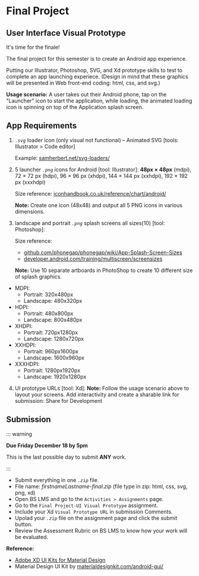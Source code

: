 # Final Project 

## User Interface Visual Prototype

It's time for the finale!

The final project for this semester is to create an Android app experience.

Putting our Illustrator, Photoshop, SVG, and Xd prototype skills to test to complete an app launching experiece. (Design in mind that these graphics will be presented in Web front-end coding: html, css, and svg.)

**Usage scenario:** A user takes out their Android phone, tap on the "Launcher" icon to start the application, while loading, the animated loading icon is spinning on top of the Application splash screen.

## App Requirements

1. _`.svg`_ loader icon (only visual not functional) – Animated SVG [tools: Illustrator > Code editor]

   Example: [samherbert.net/svg-loaders/](http://samherbert.net/svg-loaders/)

2. 5 launcher _`.png`_ icons for Android [tool: Illustrator]: **48px × 48px** (mdpi), 72 × 72 px (hdpi), 96 × 96 px (xhdpi), 144 × 144 px (xxhdpi), 192 × 192 px (xxxhdpi) 

   Size reference: [iconhandbook.co.uk/reference/chart/android/](http://iconhandbook.co.uk/reference/chart/android/)

   **Note:** Create one icon (48x48) and output all 5 PNG icons in various dimensions. 

3. landscape and portrait _`.png`_ splash screens all sizes(10) [tool: Photoshop]:

    Size reference: 
    - [github.com/phonegap/phonegap/wiki/App-Splash-Screen-Sizes](https://github.com/phonegap/phonegap/wiki/App-Splash-Screen-Sizes)
    - [developer.android.com/training/multiscreen/screensizes](https://developer.android.com/training/multiscreen/screensizes)

   **Note:** Use 10 separate artboards in PhotoShop to create 10 different size of splash graphics. 

- MDPI:
    - Portrait: 320x480px
    - Landscape: 480x320px
- HDPI:
    - Portrait: 480x800px
    - Landscape: 800x480px
- XHDPI:
    - Portrait: 720px1280px
    - Landscape: 1280x720px
- XXHDPI:
    - Portrait: 960px1600px
    - Landscape: 1600x960px
- XXXHDPI:
    - Portrait: 1280px1920px
    - Landscape: 1920x1280px

4. UI prototype URLs [tool: Xd]: 
   **Note:** Follow the usage scenario above to layout your screens. Add interactivity and create a sharable link for submission: Share for Development


## Submission

::: warning

**Due Friday December 18 by 5pm**

This is the last possible day to submit **ANY** work.

:::

- Submit everything in one *`.zip`* file.
- File name: *firstnameLastname-final.zip* (file type in zip: html, css, svg, png, xd)
- Open BS LMS and go to the `Activities > Assignments` page.
- Go to the `Final Project-UI Visual Prototype` assignment.
- Include your Xd `Visual Prototype URL` in submission Comments.
- Upolad your _`.zip`_ file on the assignment page and click the submit button.
- Review the Assessment Rubric on BS LMS to know how your work will be evaluated.


**Reference:** 
- [Adobe XD UI Kits for Material Design](https://www.adobe.com/ca/products/xd/resources.html) 
- Material Design UI Kit by [materialdesignkit.com/android-gui/](https://materialdesignkit.com/android-gui/)
